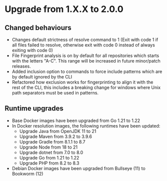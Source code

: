 # Upgrade from 1.X.X to 2.0.0

## Changed behaviours
- Changes default strictness of resolve command to 1 (Exit with code 1 if all files failed to resolve, otherwise exit with code 0 instead of always exiting with code 0)
- File Fingerprint analysis is on by default for all repositories which starts with the letters "A-C". This range will be increased in future minor/patch releases.
- Added inclusion option to commands to force include patterns which are by default ignored by the CLI
- Refactored how exclusion works for fingerprinting to align it with the rest of the CLI, this includes a breaking change for windows where Unix path separators must be used in patterns.

## Runtime upgrades

- Base Docker images have been upgraded from Go 1.21 to 1.22
- In Docker resolution images, the following runtimes have been updated:
   - Upgrade Java from OpenJDK 11 to 21
   - Upgrade Maven from 3.9.2 to 3.9.6
   - Upgrade Gradle from 8.1.1 to 8.7
   - Upgrade Node from 18 to 21
   - Upgrade dotnet from 7.0 to 8.0
   - Upgrade Go from 1.21 to 1.22
   - Upgrade PHP from 8.2 to 8.3
- Debian Docker images have been upgraded from Bullseye (11) to Bookworm (12)
